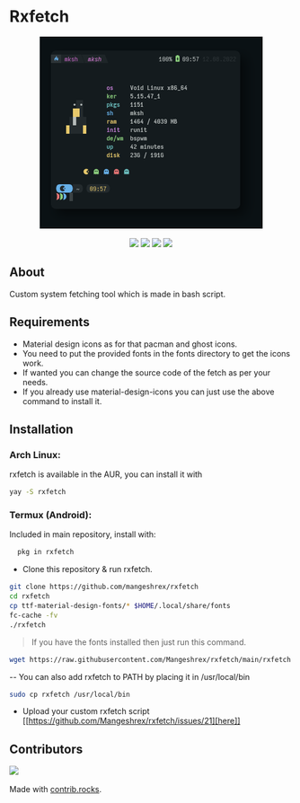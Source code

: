 # Rxfetch 

<div align="center">
<img src="./screenshots/ss.png">
</div> 

<p align="center"> 
<img src="https://img.shields.io/github/stars/Mangeshrex/rxfetch?color=e57474&labelColor=1e2528&style=for-the-badge"> <img src="https://img.shields.io/github/issues/Mangeshrex/rxfetch?color=67b0e8&labelColor=1e2528&style=for-the-badge">
<img src="https://img.shields.io/static/v1?label=license&message=MIT&color=8ccf7e&labelColor=1e2528&style=for-the-badge">
<img src="https://img.shields.io/github/forks/Mangeshrex/rxfetch?color=e5c76b&labelColor=1e2528&style=for-the-badge">
</p>

## About 

Custom system fetching tool which is made in bash script.

## Requirements 
- Material design icons as for that pacman and ghost icons.
 - You need to put the provided fonts in the fonts directory to get the icons work.
 - If wanted you can change the source code of the fetch as per your needs.
 - If you already use material-design-icons you can just use the above command to install it.


## Installation

### Arch Linux:
  rxfetch is available in the AUR, you can install it with
```sh 
yay -S rxfetch 
```

### Termux (Android):
  Included in main repository, install with:
```sh
  pkg in rxfetch
```

- Clone this repository & run rxfetch.
```sh 
git clone https://github.com/mangeshrex/rxfetch
cd rxfetch
cp ttf-material-design-fonts/* $HOME/.local/share/fonts
fc-cache -fv
./rxfetch
```
> If you have the fonts installed then just run this command.

```sh 
wget https://raw.githubusercontent.com/Mangeshrex/rxfetch/main/rxfetch && chmod +x rxfetch
```

-- You can also add rxfetch to PATH by placing it in /usr/local/bin

```sh 
sudo cp rxfetch /usr/local/bin
```

* Upload your custom rxfetch script [[https://github.com/Mangeshrex/rxfetch/issues/21][here]]

## Contributors 
<a href="https://github.com/Mangeshrex/rxfetch/graphs/contributors">
  <img src="https://contrib.rocks/image?repo=Mangeshrex/rxfetch" />
</a>

Made with [contrib.rocks](https://contrib.rocks).

